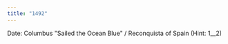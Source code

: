 ```yaml
---
title: "1492"
---
```

Date: Columbus &quot;Sailed the Ocean Blue&quot; / Reconquista of Spain (Hint: 1__2)

